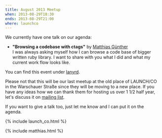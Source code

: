 ```yaml
---
title: August 2013 Meetup
when: 2013-08-29T18:30
ends: 2013-08-29T21:00
where: launchco
---
```


We currently have one talk on our agenda:


<ul>
  <li>
    <strong>"Browsing a codebase with ctags"</strong> by <a href="https://twitter.com/wikimatze">Matthias Günther</a>
    <br>
    I was always asking myself how I can browse a code base of bigger written ruby library. I want to share with you
    what I did and what my current work flow looks like.
  </li>
</ul>


You can find this event under [lanyrd](http://lanyrd.com/cqtfq).


Please not that this will be our last meetup at the old place of LAUNCH/CO in the Warschauer Straße since they will be
moving to a new place. If you have any ideas how we can thank them for hosting us over 1 1/2 half year, let's discuss it
on [mailing list](https://groups.google.com/group/vimberlin/).


If you want to give a talk too, just let me know and I can put it on the agenda.

{% include launch_co.html %}

{% include matthias.html %}

